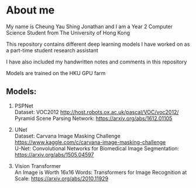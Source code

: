 # About me

My name is Cheung Yau Shing Jonathan and I am a Year 2 Computer Science Student from The University of Hong Kong 

This repository contains different deep learning models I have worked on as a part-time student research assistant

I have also included my handwritten notes and comments in this repository 

Models are trained on the HKU GPU farm


## Models: 

1) PSPNet 
<br> Dataset: VOC2012 http://host.robots.ox.ac.uk/pascal/VOC/voc2012/ <br>
Pyramid Scene Parsing Network: https://arxiv.org/abs/1612.01105  <br>

2) UNet
<br> Dataset: Carvana Image Masking Challenge https://www.kaggle.com/c/carvana-image-masking-challenge
<br> U-Net: Convolutional Networks for Biomedical Image Segmentation: https://arxiv.org/abs/1505.04597 <br>

3) Vision Transformer 
<br> An Image is Worth 16x16 Words: Transformers for Image Recognition at Scale: https://arxiv.org/abs/2010.11929 <br>
